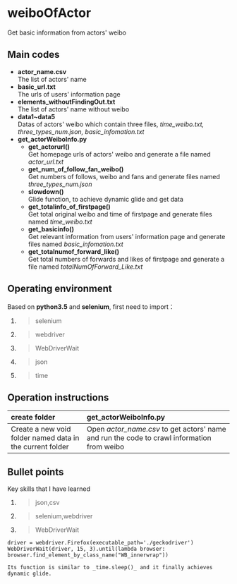 # **weiboOfActor**  
Get basic information from actors' weibo  
  
## **Main codes**  
  * **actor_name.csv**  
    The list of actors' name  
  * **basic_url.txt**  
    The urls of users' information page
  * **elements_withoutFindingOut.txt**  
    The list of actors' name without weibo  
  * **data1~data5**  
    Datas of actors' weibo which contain three files, _time_weibo.txt, three_types_num.json, basic_infomation.txt_
  * **get_actorWeiboInfo.py**  
    * **get_actorurl()**  
      Get homepage urls of actors' weibo and generate a file named _actor_url.txt_  
    * **get_num_of_follow_fan_weibo()**  
      Get numbers of follows, weibo and fans and generate files named _three_types_num.json_  
    * **slowdown()**  
      Glide function, to achieve dynamic glide and get data  
    * **get_totalinfo_of_firstpage()**    
      Get total original weibo and time of firstpage and generate files named _time_weibo.txt_  
    * **get_basicinfo()**  
      Get relevant information from users' information page and generate files named _basic_infomation.txt_  
    * **get_totalnumof_forward_like()**  
      Get total numbers of forwards and likes of firstpage and generate a file named _totalNumOfForward_Like.txt_  
  
## **Operating environment**  
Based on **python3.5** and **selenium**, first need to import：  
  1.  >selenium  
  2.  >webdriver  
  3.  >WebDriverWait  
  4.  >json  
  5.  >time
  
## **Operation instructions**  
|create folder|get_actorWeiboInfo.py|  
|:-|:-|  
|Create a new void folder named data in the current folder|Open _actor_name.csv_ to get actors' name and run the code to crawl information from weibo  

## **Bullet points**  
Key skills that I have learned  
  1.  >json,csv    
  2.  >selenium,webdriver  
  3.  >WebDriverWait  
    
    driver = webdriver.Firefox(executable_path='./geckodriver')
    WebDriverWait(driver, 15, 3).until(lambda browser: browser.find_element_by_class_name("WB_innerwrap"))  
    
    Its function is similar to _time.sleep()_ and it finally achieves dynamic glide.
